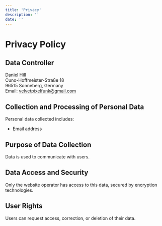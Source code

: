 ```yaml
---
title: 'Privacy'
description: ''
date: ''
---
```


# Privacy Policy

## Data Controller
Daniel Hill\
Cuno-Hoffmeister-Straße 18\
96515 Sonneberg, Germany\
Email: <velvetpixelfunk@gmail.com>

## Collection and Processing of Personal Data
Personal data collected includes:
- Email address

## Purpose of Data Collection
Data is used to communicate with users.

## Data Access and Security
Only the website operator has access to this data, secured by encryption technologies.

## User Rights
Users can request access, correction, or deletion of their data.